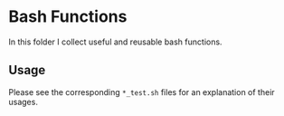 # Bash Functions

In this folder I collect useful and reusable bash functions.

## Usage

Please see the corresponding `*_test.sh` files for an explanation of their usages.

